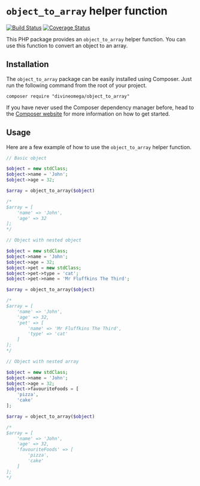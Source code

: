
# `object_to_array` helper function

[![Build Status](https://travis-ci.org/DivineOmega/object_to_array.svg?branch=master)](https://travis-ci.org/DivineOmega/object_to_array)
[![Coverage Status](https://coveralls.io/repos/github/DivineOmega/object_to_array/badge.svg?branch=master)](https://coveralls.io/github/DivineOmega/object_to_array?branch=master)

This PHP package provides an `object_to_array` helper function. You can use this function to convert an object to an array.

## Installation

The `object_to_array` package can be easily installed using Composer. Just run the following command from the root of your project.

```
composer require "divineomega/object_to_array"
```

If you have never used the Composer dependency manager before, head to the [Composer website](https://getcomposer.org/) for more information on how to get started.

## Usage

Here are a few example of how to use the `object_to_array` helper function.

```php
// Basic object

$object = new stdClass;
$object->name = 'John';
$object->age = 32;

$array = object_to_array($object)

/*
$array = [
    'name' => 'John',
    'age' => 32
];
*/
```

```php
// Object with nested object

$object = new stdClass;
$object->name = 'John';
$object->age = 32;
$object->pet = new stdClass;
$object->pet->type = 'cat';
$object->pet->name = 'Mr Fluffkins The Third';

$array = object_to_array($object)

/*
$array = [
    'name' => 'John',
    'age' => 32,
    'pet' => [
        'name' => 'Mr Fluffkins The Third',
        'type' => 'cat'
    ]
];
*/
```

```php
// Object with nested array

$object = new stdClass;
$object->name = 'John';
$object->age = 32;
$object->favouriteFoods = [
    'pizza',
    'cake'
];

$array = object_to_array($object)

/*
$array = [
    'name' => 'John',
    'age' => 32,
    'favouriteFoods' => [
        'pizza',
        'cake'
    ]
];
*/
```